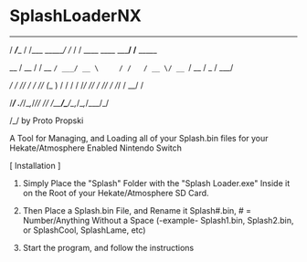 # SplashLoaderNX
   _____       __           __         __                    __         
   
  / ___/____  / /___ ______/ /_       / /   ____  ____ _____/ /__  _____
  
  \__ \/ __ \/ / __ `/ ___/ __ \     / /   / __ \/ __ `/ __  / _ \/ ___/
  
 ___/ / /_/ / / /_/ (__  ) / / /    / /___/ /_/ / /_/ / /_/ /  __/ /    
 
/____/ .___/_/\__,_/____/_/ /_/    /_____/\____/\__,_/\__,_/\___/_/     

/_/                                                     by Proto Propski

A Tool for Managing, and Loading all of your Splash.bin files for your Hekate/Atmosphere Enabled Nintendo Switch 



[ Installation ]


1) Simply Place the "Splash" Folder with the "Splash Loader.exe" Inside it on the Root of your Hekate/Atmosphere SD Card.

2) Then Place a Splash.bin File, and Rename it Splash#.bin, # = Number/Anything Without a Space (-example- Splash1.bin, Splash2.bin, or SplashCool, SplashLame, etc)

3) Start the program, and follow the instructions     
